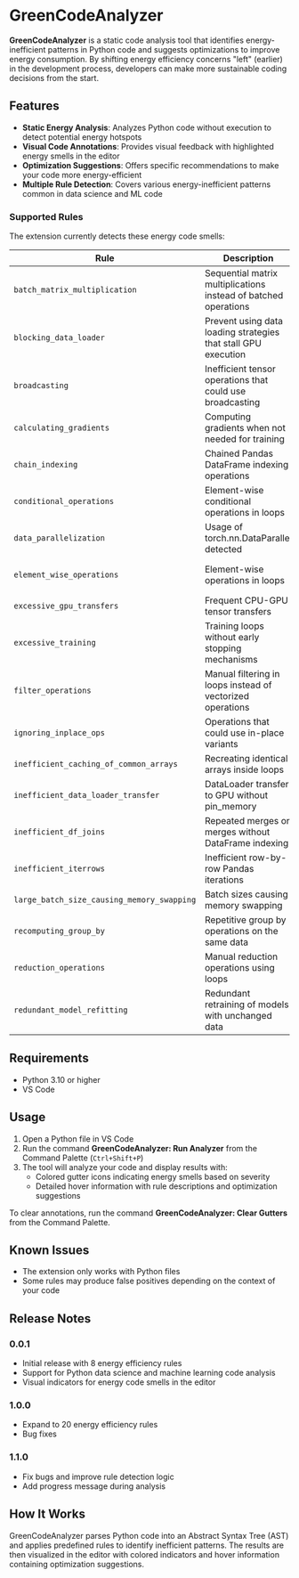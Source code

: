 # GreenCodeAnalyzer

**GreenCodeAnalyzer** is a static code analysis tool that identifies energy-inefficient patterns in Python code and suggests optimizations to improve energy consumption. By shifting energy efficiency concerns "left" (earlier) in the development process, developers can make more sustainable coding decisions from the start.

## Features

- **Static Energy Analysis**: Analyzes Python code without execution to detect potential energy hotspots
- **Visual Code Annotations**: Provides visual feedback with highlighted energy smells in the editor
- **Optimization Suggestions**: Offers specific recommendations to make your code more energy-efficient
- **Multiple Rule Detection**: Covers various energy-inefficient patterns common in data science and ML code

### Supported Rules

The extension currently detects these energy code smells:

| Rule                               | Description                                                     | Impact                                                 |
| ---------------------------------- | --------------------------------------------------------------- | ------------------------------------------------------ |
| `batch_matrix_multiplication`      | Sequential matrix multiplications instead of batched operations | Missed hardware acceleration opportunities             |
| `blocking_data_loader`            | Prevent using data loading strategies that stall GPU execution   | The GPU may remain idle while waiting for data             |
| `broadcasting`                     | Inefficient tensor operations that could use broadcasting       | Unnecessary memory allocations                         |
| `calculating_gradients`            | Computing gradients when not needed for training                | Unnecessary computation overhead                       |
| `chain_indexing`                   | Chained Pandas DataFrame indexing operations                    | Extra intermediate objects creation                    |
| `conditional_operations`           | Element-wise conditional operations in loops                    | Inefficient branching and repeated calculations        |
| `data_parallelization`          | Usage of torch.nn.DataParallel detected                            | Less efficient than DistributedDataParallel               |
| `element_wise_operations`          | Element-wise operations in loops                                | Inefficient iteration instead of vectorized operations |
| `excessive_gpu_transfers`          | Frequent CPU-GPU tensor transfers                               | High data movement overhead                            |
| `excessive_training`               | Training loops without early stopping mechanisms                | Wasted computation after model convergence             |
| `filter_operations`                | Manual filtering in loops instead of vectorized operations      | Increased CPU workload                                 |
| `ignoring_inplace_ops`             | Operations that could use in-place variants                     | Unnecessary memory allocations                         |
| `inefficient_caching_of_common_arrays`        | Recreating identical arrays inside loops                        | Redundant memory and CPU usage                         |
| `inefficient_data_loader_transfer` | DataLoader transfer to GPU without pin_memory                  | Increased data transfer time                           |
| `inefficient_df_joins`             | Repeated merges or merges without DataFrame indexing            | High memory usage and increased computation time       |
| `inefficient_iterrows`             | Inefficient row-by-row Pandas iterations                        | Python overhead for operations                         |
| `large_batch_size_causing_memory_swapping` | Batch sizes causing memory swapping                             | Excessive disk I/O and system slowdown                 |
| `recomputing_group_by`             | Repetitive group by operations on the same data                 | Redundant computation and memory usage                 |
| `reduction_operations`             | Manual reduction operations using loops                         | Missed vectorization opportunities                     |
| `redundant_model_refitting`        | Redundant retraining of models with unchanged data              | Wasteful recalculation                                 |

## Requirements

- Python 3.10 or higher
- VS Code

## Usage

1. Open a Python file in VS Code
2. Run the command **GreenCodeAnalyzer: Run Analyzer** from the Command Palette (`Ctrl+Shift+P`)
3. The tool will analyze your code and display results with:
   - Colored gutter icons indicating energy smells based on severity
   - Detailed hover information with rule descriptions and optimization suggestions

To clear annotations, run the command **GreenCodeAnalyzer: Clear Gutters** from the Command Palette.

## Known Issues

- The extension only works with Python files
- Some rules may produce false positives depending on the context of your code

## Release Notes

### 0.0.1

- Initial release with 8 energy efficiency rules
- Support for Python data science and machine learning code analysis
- Visual indicators for energy code smells in the editor

### 1.0.0
- Expand to 20 energy efficiency rules
- Bug fixes

### 1.1.0
- Fix bugs and improve rule detection logic
- Add progress message during analysis

<!-- --- -->

## How It Works

GreenCodeAnalyzer parses Python code into an Abstract Syntax Tree (AST) and applies predefined rules to identify inefficient patterns. The results are then visualized in the editor with colored indicators and hover information containing optimization suggestions.
